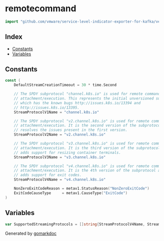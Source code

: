 <!-- Code generated by gomarkdoc. DO NOT EDIT -->

# remotecommand

```go
import "github.com/vmware/service-level-indicator-exporter-for-kafka/vendor/k8s.io/apimachinery/pkg/util/remotecommand"
```

## Index

- [Constants](<#constants>)
- [Variables](<#variables>)


## Constants

```go
const (
    DefaultStreamCreationTimeout = 30 * time.Second

    // The SPDY subprotocol "channel.k8s.io" is used for remote command
    // attachment/execution. This represents the initial unversioned subprotocol,
    // which has the known bugs http://issues.k8s.io/13394 and
    // http://issues.k8s.io/13395.
    StreamProtocolV1Name = "channel.k8s.io"

    // The SPDY subprotocol "v2.channel.k8s.io" is used for remote command
    // attachment/execution. It is the second version of the subprotocol and
    // resolves the issues present in the first version.
    StreamProtocolV2Name = "v2.channel.k8s.io"

    // The SPDY subprotocol "v3.channel.k8s.io" is used for remote command
    // attachment/execution. It is the third version of the subprotocol and
    // adds support for resizing container terminals.
    StreamProtocolV3Name = "v3.channel.k8s.io"

    // The SPDY subprotocol "v4.channel.k8s.io" is used for remote command
    // attachment/execution. It is the 4th version of the subprotocol and
    // adds support for exit codes.
    StreamProtocolV4Name = "v4.channel.k8s.io"

    NonZeroExitCodeReason = metav1.StatusReason("NonZeroExitCode")
    ExitCodeCauseType     = metav1.CauseType("ExitCode")
)
```

## Variables

```go
var SupportedStreamingProtocols = []string{StreamProtocolV4Name, StreamProtocolV3Name, StreamProtocolV2Name, StreamProtocolV1Name}
```



Generated by [gomarkdoc](<https://github.com/princjef/gomarkdoc>)
